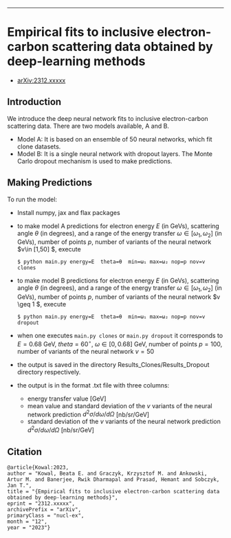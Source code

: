 -----
# Empirical fits to inclusive electron-carbon scattering data obtained by deep-learning methods

* [arXiv:2312.xxxxx](https://arxiv.org/abs/2312.xxxxx)

## Introduction

We introduce the deep neural network fits to inclusive electron-carbon scattering data. There are two models available, A and B.

* Model A:
    It is based on an ensemble of 50 neural networks, which fit clone datasets.
* Model B:
    It is a single neural network with dropout layers. The Monte Carlo dropout mechanism is used to make predictions.

## Making Predictions 

To run the model:
* Install numpy, jax and flax packages
* to make model A predictions for electron energy $E$ (in GeVs), scattering angle $\theta$ (in degrees), and a range of the energy transfer $\omega \in[\omega_1,\omega_2]$  (in GeVs), number of points $p$, number of variants of the neural network $v\in [1,50] $,
    execute 
  ```
  $ python main.py energy=E  theta=θ  min=ω₁ max=ω₂ nop=p nov=v clones
  ```
* to make model B predictions for electron energy $E$ (in GeVs), scattering angle $\theta$ (in degrees), and a range of the energy transfer $\omega \in[\omega_1,\omega_2]$  (in GeVs), number of points $p$, number of variants of the neural network $v \geq 1 $,
    execute 
  ```
  $ python main.py energy=E  theta=θ  min=ω₁ max=ω₂ nop=p nov=v dropout
  ```
* when one executes  `main.py clones` or `main.py dropout` it corresponds to $E=0.68$ GeV, $theta=60^{\circ}$, $\omega \in [0,0.68]$ GeV, number of points $p=100$, number of variants of the neural network $v=50$

* the output is saved in the directory Results_Clones/Results_Dropout directory respectively.
* the output is in the format .txt file with three columns:
  * energy transfer value [GeV]
  * mean value and standard deviation of the $v$ variants of the neural network prediction $d^2\sigma/d\omega/d\Omega$ [nb/sr/GeV]
  * standard deviation of the $v$ variants of the neural network prediction $d^2\sigma/d\omega/d\Omega$ [nb/sr/GeV]


## Citation
    @article{Kowal:2023,
    author = "Kowal, Beata E. and Graczyk, Krzysztof M. and Ankowski, Artur M. and Banerjee, Rwik Dharmapal and Prasad, Hemant and Sobczyk, Jan T.",
    title = "{Empirical fits to inclusive electron-carbon scattering data obtained by deep-learning methods}",
    eprint = "2312.xxxxx",
    archivePrefix = "arXiv",
    primaryClass = "nucl-ex",
    month = "12",
    year = "2023"}
   
